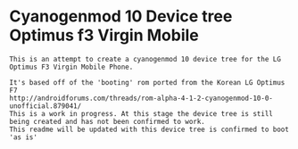 Cyanogenmod 10 Device tree Optimus f3 Virgin Mobile
=======================
```
This is an attempt to create a cyanogenmod 10 device tree for the LG Optimus F3 Virgin Mobile Phone.

It's based off of the 'booting' rom ported from the Korean LG Optimus F7
http://androidforums.com/threads/rom-alpha-4-1-2-cyanogenmod-10-0-unofficial.879041/
This is a work in progress. At this stage the device tree is still being created and has not been confirmed to work. 
This readme will be updated with this device tree is confirmed to boot 'as is'
```
